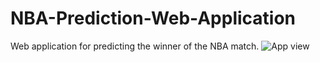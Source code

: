 # NBA-Prediction-Web-Application
Web application for predicting the winner of the NBA match.
![App view](https://i.ibb.co/xYFBsG4/appview.png)
